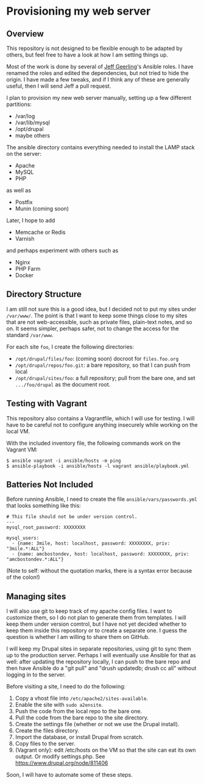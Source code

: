 # Provisioning my web server

## Overview

This repository is not designed to be flexible enough to be adapted by others,
but feel free to have a look at how I am setting things up.

Most of the work is done by several of [Jeff
Geerling](https://github.com/geerlingguy)'s Ansible roles. I have renamed the
roles and edited the dependencies, but not tried to hide the origin.  I have
made a few tweaks, and if I think any of these are generally useful, then I
will send Jeff a pull request.

I plan to provision my new web server manually, setting up a few different
partitions:

- /var/log
- /var/lib/mysql
- /opt/drupal
- maybe others

The ansible directory contains everything needed to install the LAMP stack on
the server:

- Apache
- MySQL
- PHP

as well as

- Postfix
- Munin (coming soon)

Later, I hope to add

- Memcache or Redis
- Varnish

and perhaps experiment with others such as

- Nginx
- PHP Farm
- Docker

## Directory Structure

I am still not sure this is a good idea, but I decided not to put my sites
under `/var/www/`.  The point is that I want to keep some things close to my
sites that are not web-accessible, such as private files, plain-text notes,
and so on.  It seems simpler, perhaps safer, not to change the access for the
standard `/var/www`.

For each site `foo`, I create the following directories:

- `/opt/drupal/files/foo`:  (coming soon) docroot for `files.foo.org`
- `/opt/drupal/repos/foo.git`:  a bare repository, so that I can push from
  local
- `/opt/drupal/sites/foo`:  a full repository; pull from the bare one, and set
  `.../foo/drupal` as the document root.

## Testing with Vagrant

This repository also contains a Vagrantfile, which I will use for testing.  I
will have to be careful not to configure anything insecurely while working on
the local VM.

With the included inventory file, the following commands work on the Vagrant
VM:

```
$ ansible vagrant -i ansible/hosts -m ping
$ ansible-playbook -i ansible/hosts -l vagrant ansible/playbook.yml
```

## Batteries Not Included

Before running Ansible, I need to create the file `ansible/vars/passwords.yml`
that looks something like this:
```
# This file should not be under version control.
---
mysql_root_password: XXXXXXXX

mysql_users:
  - {name: 3mile, host: localhost, password: XXXXXXXX, priv: "3mile.*:ALL"}
  - {name: amcbostondev, host: localhost, password: XXXXXXXX, priv: "amcbostondev.*:ALL"}
```
(Note to self: without the quotation marks, there is a syntax error because of
the colon!)

## Managing sites

I will also use git to keep track of my apache config files.  I want to
customize them, so I do not plan to generate them from templates.  I will keep
them under version comtrol, but I have not yet decided whether to keep them
inside this repository or to create a separate one. I guess the question is
whether I am willing to share them on GitHub.

I will keep my Drupal sites in separate repositories, using git to sync them
up to the production server.  Perhaps I will eventually use Ansible for that
as well:  after updating the repository locally, I can push to the bare repo
and then have Ansible do a "git pull" and "drush updatedb; drush cc all"
without logging in to the server.

Before visiting a site, I need to do the following:

1. Copy a vhost file into `/etc/apache2/sites-available`.
2. Enable the site with `sudo a2ensite`.
3. Push the code from the local repo to the bare one.
4. Pull the code from the bare repo to the site directory.
5. Create the settings file (whether or not we use the Drupal install).
6. Create the files directory.
7. Import the database, or install Drupal from scratch.
8. Copy files to the server.
9. (Vagrant only): edit /etc/hosts on the VM so that the site can eat its own
   output. Or modify settings.php.  See https://www.drupal.org/node/811406

Soon, I will have to automate some of these steps.

